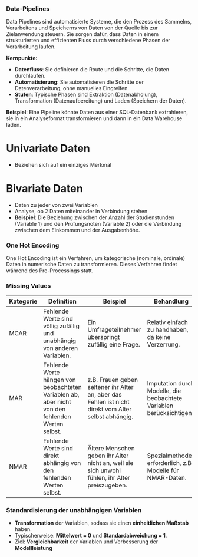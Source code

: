 ### Data-Pipelines
Data Pipelines sind automatisierte Systeme, die den Prozess des Sammelns, Verarbeitens und Speicherns von Daten von der Quelle bis zur Zielanwendung steuern. Sie sorgen dafür, dass Daten in einem strukturierten und effizienten Fluss durch verschiedene Phasen der Verarbeitung laufen.

**Kernpunkte:**

- **Datenfluss**: Sie definieren die Route und die Schritte, die Daten durchlaufen.
- **Automatisierung**: Sie automatisieren die Schritte der Datenverarbeitung, ohne manuelles Eingreifen.
- **Stufen**: Typische Phasen sind Extraktion (Datenabholung), Transformation (Datenaufbereitung) und Laden (Speichern der Daten).

**Beispiel**: Eine Pipeline könnte Daten aus einer SQL-Datenbank extrahieren, sie in ein Analyseformat transformieren und dann in ein Data Warehouse laden.

# Univariate Daten
- Beziehen sich auf ein einziges Merkmal
# Bivariate Daten
- Daten zu jeder von zwei Variablen
- Analyse, ob 2 Daten miteinander in Verbindung stehen
- **Beispiel**: Die Beziehung zwischen der Anzahl der Studienstunden (Variable 1) und den Prüfungsnoten (Variable 2) oder die Verbindung zwischen dem Einkommen und der Ausgabenhöhe.

### One Hot Encoding
One Hot Encoding ist ein Verfahren, um kategorische (nominale, ordinale) Daten in numerische Daten zu transformieren. Dieses Verfahren findet während des Pre-Processings statt.

### Missing Values
| **Kategorie** | **Definition**                                                                                   | **Beispiel**                                                                                          | **Behandlung**                                                       |
| ------------- | ------------------------------------------------------------------------------------------------ | ----------------------------------------------------------------------------------------------------- | -------------------------------------------------------------------- |
| MCAR          | Fehlende Werte sind völlig zufällig und unabhängig von anderen Variablen.                        | Ein Umfrageteilnehmer überspringt zufällig eine Frage.                                                | Relativ einfach zu handhaben, da keine Verzerrung.                   |
| MAR           | Fehlende Werte hängen von beobachteten Variablen ab, aber nicht von den fehlenden Werten selbst. | z.B.  Frauen geben seltener ihr Alter an, aber das Fehlen ist nicht direkt vom Alter selbst abhängig. | Imputation durch Modelle, die beobachtete Variablen berücksichtigen. |
| NMAR          | Fehlende Werte sind direkt abhängig von den fehlenden Werten selbst.                             | Ältere Menschen geben ihr Alter nicht an, weil sie sich unwohl fühlen, ihr Alter preiszugeben.        | Spezialmethoden erforderlich, z.B. Modelle für NMAR-Daten.           |
### Standardisierung der unabhängigen Variablen
- **Transformation** der Variablen, sodass sie einen **einheitlichen Maßstab** haben.
- Typischerweise: **Mittelwert = 0** und **Standardabweichung = 1**.
- Ziel: **Vergleichbarkeit** der Variablen und Verbesserung der **Modellleistung**